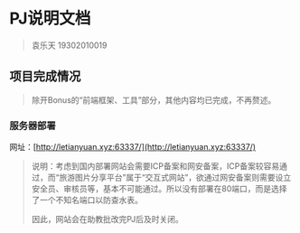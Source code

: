 # PJ说明文档

> 袁乐天 19302010019

## 项目完成情况

> 除开Bonus的“前端框架、工具”部分，其他内容均已完成，不再赘述。

### 服务器部署

网址：[http://letianyuan.xyz:63337/](http://letianyuan.xyz:63337/)

> 说明：考虑到国内部署网站会需要ICP备案和网安备案，ICP备案较容易通过，而“旅游图片分享平台”属于“交互式网站”，欲通过网安备案则需要设立安全员、审核员等，基本不可能通过。所以没有部署在80端口，而是选择了一个不知名端口以防查水表。
>
> 因此，网站会在助教批改完PJ后及时关闭。
